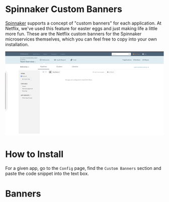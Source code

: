 # Spinnaker Custom Banners

[Spinnaker](https://www.spinnaker.io) supports a concept of "custom banners" for each application.
At Netflix, we've used this feature for easter eggs and just making life a little more fun.
These are the Netflix custom banners for the Spinnaker microservices themselves, which you can feel free to copy into your own installation.

![A little example](preview.gif)

# How to Install

For a given app, go to the `Config` page, find the `Custom Banners` section and paste the code snippet into the text box.

# Banners

